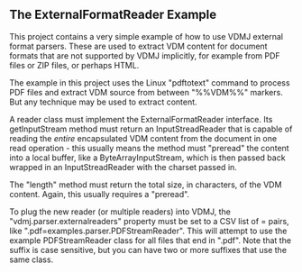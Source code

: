 ## The ExternalFormatReader Example

This project contains a very simple example of how to use VDMJ external format parsers. These
are used to extract VDM content for document formats that are not supported by VDMJ implicitly,
for example from PDF files or ZIP files, or perhaps HTML.

The example in this project uses the Linux "pdftotext" command to process PDF files and extract
VDM source from between "%%VDM%%" markers. But any technique may be used to extract content.

A reader class must implement the ExternalFormatReader interface. Its getInputStream method must
return an InputStreadReader that is capable of reading the *entire* encapsulated VDM content from
the document in one read operation - this usually means the method must "preread" the content
into a local buffer, like a ByteArrayInputStream, which is then passed back wrapped in an
InputStreadReader with the charset passed in.

The "length" method must return the total size, in characters, of the VDM content. Again, this
usually requires a "preread".

To plug the new reader (or multiple readers) into VDMJ, the "vdmj.parser.externalreaders" property
must be set to a CSV list of <suffix>=<class> pairs, like ".pdf=examples.parser.PDFStreamReader".
This will attempt to use the example PDFStreamReader class for all files that end in ".pdf". Note
that the suffix is case sensitive, but you can have two or more suffixes that use the same class.
